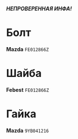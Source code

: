 ***НЕПРОВЕРЕННАЯ ИНФА!***

# Болт

__Mazda__ `FE012866Z`

# Шайба

__Febest__ `FE012866Z`

# Гайка

__Mazda__ `9YB041216`